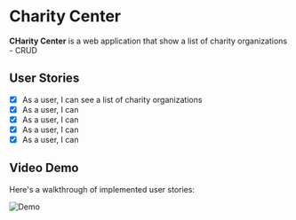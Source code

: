 # Charity Center 

**CHarity Center** is a web application that show a list of charity organizations - CRUD


## User Stories

* [X] As a user, I can see a list of charity organizations
* [X] As a user, I can
* [X] As a user, I can
* [X] As a user, I can 
* [X] As a user, I can

## Video Demo 

Here's a walkthrough of implemented user stories:

![Demo](mkdemo.gif)